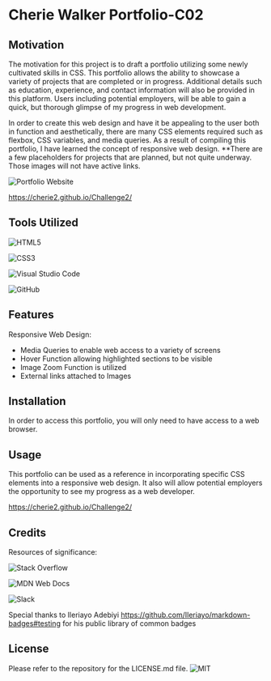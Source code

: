 # Cherie Walker Portfolio-C02

## Motivation

The motivation for this project is to draft a portfolio utilizing some newly cultivated skills in CSS. This portfolio allows the ability to showcase a variety of projects that are completed or in progress. Additional details such as education, experience, and contact information will also be provided in this platform. Users including potential employers, will be able to gain a quick, but thorough glimpse of my progress in web development. 

In order to create this web design and have it be appealing to the user both in function and aesthetically, there are many CSS elements required such as flexbox, CSS variables, and media queries. As a result of compiling this portfolio, I have learned the concept of responsive web design. 
**There are a few placeholders for projects that are planned, but not quite underway. Those images will not have active links.

![Portfolio Website](./assets/images/portfolioscreenshot.png)

https://cherie2.github.io/Challenge2/

## Tools Utilized

![HTML5](https://img.shields.io/badge/html5-%23E34F26.svg?style=for-the-badge&logo=html5&logoColor=white)

![CSS3](https://img.shields.io/badge/css3-%231572B6.svg?style=for-the-badge&logo=css3&logoColor=white)

![Visual Studio Code](https://img.shields.io/badge/Visual%20Studio%20Code-0078d7.svg?style=for-the-badge&logo=visual-studio-code&logoColor=white)

![GitHub](https://img.shields.io/badge/github-%23121011.svg?style=for-the-badge&logo=github&logoColor=white)


## Features

Responsive Web Design:

  * Media Queries to enable web access to a variety of screens
  * Hover Function allowing highlighted sections to be visible
  * Image Zoom Function is utilized 
  * External links attached to Images 

## Installation

In order to access this portfolio, you will only need to have access to a web browser.

## Usage

This portfolio can be used as a reference in incorporating specific CSS elements into a responsive web design. It also will allow potential employers the opportunity to see my progress as a web developer.

https://cherie2.github.io/Challenge2/

## Credits

Resources of significance:

![Stack Overflow](https://img.shields.io/badge/-Stackoverflow-FE7A16?style=for-the-badge&logo=stack-overflow&logoColor=white)

![MDN Web Docs](https://img.shields.io/badge/MDN_Web_Docs-black?style=for-the-badge&logo=mdnwebdocs&logoColor=white)

![Slack](https://img.shields.io/badge/Slack-4A154B?style=for-the-badge&logo=slack&logoColor=white)

Special thanks to Ileriayo Adebiyi https://github.com/Ileriayo/markdown-badges#testing for his public library of common badges

## License

Please refer to the repository for the LICENSE.md file.
![MIT](https://shields.io//github/license/:user/:repo)




